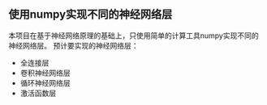 ## 使用numpy实现不同的神经网络层
本项目在基于神经网络原理的基础上，只使用简单的计算工具numpy实现不同的神经网络层。
预计要实现的神经网络层：
* 全连接层
* 卷积神经网络层
* 循环神经网络层
* 激活函数层
